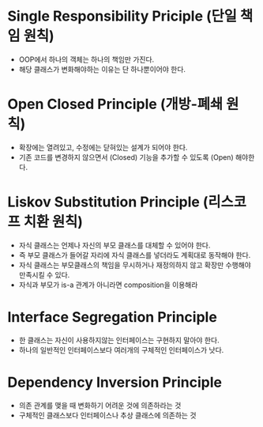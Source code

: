 # Single Responsibility Priciple (단일 책임 원칙)

- OOP에서 하나의 객체는 하나의 책임만 가진다.
- 해당 클래스가 변화해야하는 이유는 단 하나뿐이어야 한다.

# Open Closed Principle (개방-폐쇄 원칙)

- 확장에는 열려있고, 수정에는 닫혀있는 설계가 되어야 한다.
- 기존 코드를 변경하지 않으면서 (Closed) 기능을 추가할 수 있도록 (Open) 해야한다.

# Liskov Substitution Principle (리스코프 치환 원칙)

- 자식 클래스는 언제나 자신의 부모 클래스를 대체할 수 있어야 한다.
- 즉 부모 클래스가 들어갈 자리에 자식 클래스를 넣더라도 계획대로 동작해야 한다.
- 자식 클래스는 부모클래스의 책임을 무시하거나 재정의하지 않고 확장만 수행해야 만족시킬 수 있다.
- 자식과 부모가 is-a 관계가 아니라면 composition을 이용해라

# Interface Segregation Principle

- 한 클래스는 자신이 사용하지않는 인터페이스는 구현하지 말아야 한다.
- 하나의 일반적인 인터페이스보다 여러개의 구체적인 인터페이스가 낫다.

# Dependency Inversion Principle

- 의존 관계를 맺을 때 변화하기 어려운 것에 의존하라는 것
- 구체적인 클래스보다 인터페이스나 추상 클래스에 의존하는 것
